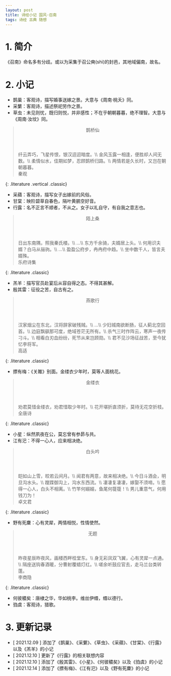 ```yaml
---
layout: post
title: 诗经小记 国风·召南
tags: 诗经 古典 随想
---
```


# 1. 简介

《召南》命名多有分歧。或以为采集于召公奭(shì)的封邑，其地域偏南，故名。

# 2. 小记

- 鹊巢：客观诗，描写婚事送嫁之景。大意与《周南·桃夭》同。
- 采蘩：客观诗，描述祭祀劳作之景。
- 草虫：未见则忧，既归则悦，并非感性；不在乎朝朝暮暮，绝不理智。大意与《周南·汝坟》同。

> <header>鹊桥仙</header>
> 纤云弄巧，飞星传恨，银汉迢迢暗度。\\
> 金风玉露一相逢，便胜却人间无数。\\
> 柔情似水，佳期如梦，忍顾鹊桥归路。\\
> 两情若是久长时，又岂在朝朝暮暮。
> <footer>秦观</footer>
{: .literature .vertical .classic}

- 采蘋：客观诗，描写女子出嫁前的风俗。
- 甘棠：映阶碧草自春色，隔叶黄鹂空好音。
- 行露：名不正言不顺者，不从之。女子以礼自守，有自我之意志也。

> <header>陌上桑</header>
> 日出东南隅，照我秦氏楼。\\
> ...\\
> 东方千余骑，夫婿居上头。\\
> 何用识夫婿？白马从骊驹。\\
> ...\\
> 盈盈公府步，冉冉府中趋。\\
> 坐中数千人，皆言夫婿殊。
> <footer>乐府诗集</footer>
{: .literature .classic}

- 羔羊：描写官员赴宴后从容自得之态。不得其甚解。
- 殷其雷：征役之苦，自古有之。

> <header>燕歌行</header>
> 汉家烟尘在东北，汉将辞家破残贼。\\
> ...\\
> 少妇城南欲断肠，征人蓟北空回首。\\
> 边庭飘飖那可度，绝域苍茫无所有。\\
> 杀气三时作阵云，寒声一夜传刁斗。\\
> 相看白刃血纷纷，死节从来岂顾勋。\\
> 君不见沙场征战苦，至今犹忆李将军。
> <footer>高适</footer>
{: .literature .classic}

- 摽有梅：《关雎》别面。金缕衣少年时，莫等人面桃花。

> <header>金缕衣</header>
> 劝君莫惜金缕衣，劝君惜取少年时。\\
> 花开堪折直须折，莫待无花空折枝。
> <footer>全唐诗</footer>
{: .literature .classic}

- 小星：纵然夙夜在公，莫忘曾有参昴与共。
- 江有汜：不得一心人，应来相决绝。

> <header>白头吟</header>
> 皑如山上雪，皎若云间月。\\
> 闻君有两意，故来相决绝。\\
> 今日斗酒会，明旦沟水头。\\
> 躞蹀御沟上，沟水东西流。\\
> 凄凄复凄凄，嫁娶不须啼。\\
> 愿得一心人，白头不相离。\\
> 竹竿何嫋嫋，鱼尾何簁簁！\\
> 男儿重意气，何用钱刀为！
> <footer>卓文君</footer>
{: .literature .classic}

- 野有死麇：心有灵犀，两情相悦，性情使然。

> <header>无题</header>
> 昨夜星辰昨夜风，画楼西畔桂堂东。\\
> 身无彩凤双飞翼，心有灵犀一点通。\\
> 隔座送钩春酒暖，分曹射覆蜡灯红。\\
> 嗟余听鼓应官去，走马兰台类转蓬。
> <footer>李商隐</footer>
{: .literature .classic}

- 何彼穠矣：唐棣之华，华如桃李。维丝伊缗，缗以德行。
- 驺虞：客观诗，猎歌。

# 3. 更新记录

- [ 2021.12.09 ] 添加了《鹊巢》、《采蘩》、《草虫》、《采蘋》、《甘棠》、《行露》以及《羔羊》的小记
- [ 2021.12.10 ] 更新了《行露》的相关联想内容
- [ 2021.12.10 ] 添加了《殷其雷》、《小星》、《何彼穠矣》以及《驺虞》的小记
- [ 2021.12.14 ] 添加了《摽有梅》、《江有汜》以及《野有死麇》的小记
